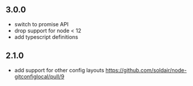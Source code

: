## 3.0.0

- switch to promise API
- drop support for node < 12
- add typescript definitions

## 2.1.0

- add support for other config layouts https://github.com/soldair/node-gitconfiglocal/pull/9
